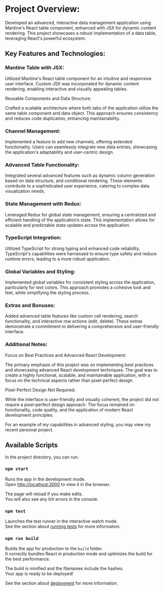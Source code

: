 # Project Overview:

Developed an advanced, interactive data management application using Mantine's React table component, enhanced with JSX for dynamic content rendering. This project showcases a robust implementation of a data table, leveraging React's powerful ecosystem.

## Key Features and Technologies:

### Mantine Table with JSX:

Utilized Mantine's React table component for an intuitive and responsive user interface. Custom JSX was incorporated for dynamic content rendering, enabling interactive and visually appealing tables.

Reusable Components and Data Structure:

Crafted a scalable architecture where both tabs of the application utilize the same table component and data object. This approach ensures consistency and reduces code duplication, enhancing maintainability.

### Channel Management:

Implemented a feature to add new channels, offering extended functionality. Users can seamlessly integrate new data entries, showcasing the application's adaptability and user-centric design.

### Advanced Table Functionality:

Integrated several advanced features such as dynamic column generation based on data structure, and conditional rendering. These elements contribute to a sophisticated user experience, catering to complex data visualization needs.

### State Management with Redux:

Leveraged Redux for global state management, ensuring a centralized and efficient handling of the application’s state. This implementation allows for scalable and predictable state updates across the application.

### TypeScript Integration:

Utilized TypeScript for strong typing and enhanced code reliability. TypeScript's capabilities were harnessed to ensure type safety and reduce runtime errors, leading to a more robust application.

### Global Variables and Styling:

Implemented global variables for consistent styling across the application, particularly for text colors. This approach promotes a cohesive look and feel, while simplifying the styling process.

### Extras and Bonuses:

Added advanced table features like custom cell rendering, search functionality, and interactive row actions (edit, delete). These extras demonstrate a commitment to delivering a comprehensive and user-friendly interface.

### Additional Notes:

Focus on Best Practices and Advanced React Development:

The primary emphasis of this project was on implementing best practices and showcasing advanced React development techniques. The goal was to create a highly functional, scalable, and maintainable application, with a focus on the technical aspects rather than pixel-perfect design.


Pixel-Perfect Design Not Required:

While the interface is user-friendly and visually coherent, the project did not require a pixel-perfect design approach. The focus remained on functionality, code quality, and the application of modern React development principles. 


For an example of my capabilities in advanced styling, you may view my recent personal project.


## Available Scripts

In the project directory, you can run:

### `npm start`

Runs the app in the development mode.\
Open [http://localhost:3000](http://localhost:3000) to view it in the browser.

The page will reload if you make edits.\
You will also see any lint errors in the console.

### `npm test`

Launches the test runner in the interactive watch mode.\
See the section about [running tests](https://facebook.github.io/create-react-app/docs/running-tests) for more information.

### `npm run build`

Builds the app for production to the `build` folder.\
It correctly bundles React in production mode and optimizes the build for the best performance.

The build is minified and the filenames include the hashes.\
Your app is ready to be deployed!

See the section about [deployment](https://facebook.github.io/create-react-app/docs/deployment) for more information.
